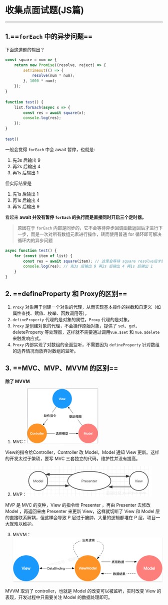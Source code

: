 # 收集点面试题(JS篇)

---

## 1.==`forEach` 中的异步问题==

下面这道题的输出？

```javascript
const square = num => {
    return new Promise((resolve, reject) => {
        setTimeout(() => {
            resolve(num * num);
        }, 1000 * num);
    });
}

function test() {
    list.forEach(async x => {
        const res = await square(x);
        console.log(res);
    });
}

test()
```

一般会觉得 `forEach` 中会 await 暂停，也就是:

1. 先3s 后输出 9
2. 再2s 后输出 4
3. 再1s 后输出 1

但实际结果是

1. 先1s 后输出 1
2. 再1s 后输出 4
3. 再1s 后输出 9

看起来 **await 并没有暂停 `forEach` 的执行而是直接同时开启三个定时器。**

> 原因在于 `forEach` 内部是同步的，它不会等待异步回调函数返回后才进行下一步，而是一次对所有数组元素进行操作，转而使用普通 for 循环即可解决循环内的异步问题

```javascript
async function test() {
    for (const item of list) {
        const res = await square(item); // 这里会等待 square resolve后才继续进行
        console.log(res); // 先3s 后输出 9 再2s 后输出 4 再1s 后输出 1
    }
}
```


## 2. ==defineProperty 和 Proxy的区别==

1. `Proxy` 对象用于创建一个对象的代理，从而实现基本操作的拦截和自定义（如属性查找、赋值、枚举、函数调用等）。
2. `defineProperty` 代理的是对象的属性，`Proxy` 代理的是对象。
3. `Proxy` 是创建对象的代理，不会操作原始对象，提供了 set、get、deleteProperty 等处理器，这样就不需要通过调用`Vue.$set` 和 `Vue.$delete` 来触发响应式。
4. `Proxy` 内部实现了对数组的全面监听，不需要因为 `defineProperty` 针对数组的边界情况而放弃对数组的监听。

## 3. ==MVC、MVP、MVVM 的区别==

**除了 MVVM**

1. MVC：<img src="./JS.assets/image-20230303212233075-1678201938257-12.png" alt="image-20230303212233075" style="zoom: 50%;" />

View的指令给Controller，Controller 改 Model，Model 通知 View 更新。这样的开发太过于繁琐，要写 MVC 三套独立的代码，维护性并没有提高。

2. MVP：![image-20230303212532455](./JS.assets/image-20230303212532455-1678201939694-14.png)

MVP 是 MVC 的变种，View 的指令给 Presenter ，再由 Presenter 去修改 Model ，再返回来由 Presenter 来更新 View，这样就切断了 View 和 Model 层的直接联系解耦，但这样会导致 P 层过于臃肿，大量的逻辑都堆在 P 层，项目一大就难以维护。

3. MVVM：<img src="./JS.assets/image-20230303212713901-1678201940782-16.png" alt="image-20230303212713901" style="zoom:67%;" />

MVVM 取消了 controller，也就是 Model 的改变可以被监听，实时改变 View 的表现，开发过程中只需要关注 Model 的数据处理即可。
